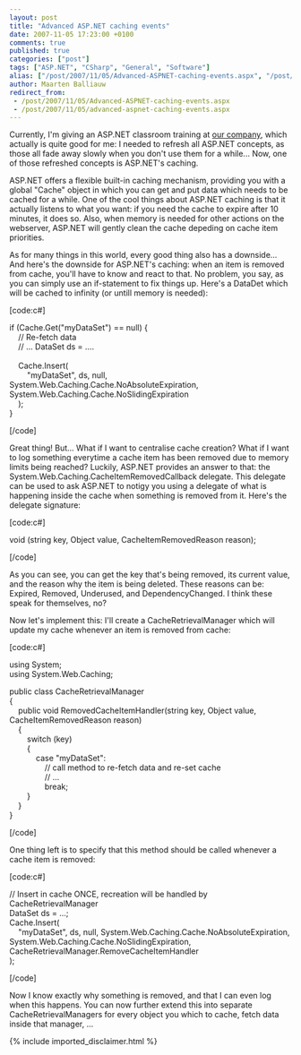 ```yaml
---
layout: post
title: "Advanced ASP.NET caching events"
date: 2007-11-05 17:23:00 +0100
comments: true
published: true
categories: ["post"]
tags: ["ASP.NET", "CSharp", "General", "Software"]
alias: ["/post/2007/11/05/Advanced-ASPNET-caching-events.aspx", "/post/2007/11/05/advanced-aspnet-caching-events.aspx"]
author: Maarten Balliauw
redirect_from:
 - /post/2007/11/05/Advanced-ASPNET-caching-events.aspx
 - /post/2007/11/05/advanced-aspnet-caching-events.aspx
---
```

<p>
Currently, I&#39;m giving an ASP.NET classroom training at <a href="http://www.dolmen.be" target="_blank" title="Dolmen">our company</a>, which actually is quite good for me: I needed to refresh all ASP.NET concepts, as those all fade away slowly when you don&#39;t use them for a while... Now, one of those refreshed concepts is ASP.NET&#39;s caching. 
</p>
<p>
ASP.NET offers a flexible built-in caching mechanism, providing you with a global &quot;Cache&quot; object in which you can get and put data which needs to be cached for a while. One of the cool things about ASP.NET caching is that it actually listens to what you want: if you need the cache to expire after 10 minutes, it does so. Also, when memory is needed for other actions on the webserver, ASP.NET will gently clean the cache depeding on cache item priorities. 
</p>
<p>
As for many things in this world, every good thing also has a downside... And here&#39;s the downside for ASP.NET&#39;s caching: when an item is removed from cache, you&#39;ll have to know and react to that. No problem, you say, as you can simply use an if-statement to fix things up. Here&#39;s a DataDet which will be cached to infinity (or untill memory is needed): 
</p>
<p>
[code:c#] 
</p>
<p>
if (Cache.Get(&quot;myDataSet&quot;) == null) {<br />
&nbsp;&nbsp;&nbsp; // Re-fetch data<br />
&nbsp;&nbsp;&nbsp; // ... DataSet ds = .... <br />
<br />
&nbsp;&nbsp;&nbsp; Cache.Insert(<br />
&nbsp;&nbsp;&nbsp;&nbsp;&nbsp;&nbsp;&nbsp; &quot;myDataSet&quot;, ds, null, System.Web.Caching.Cache.NoAbsoluteExpiration, System.Web.Caching.Cache.NoSlidingExpiration<br />
&nbsp;&nbsp;&nbsp; );<br />
} 
</p>
<p>
[/code] 
</p>
<p>
Great thing! But... What if I want to centralise cache creation? What if I want to log something everytime a cache item has been removed due to memory limits being reached? Luckily, ASP.NET provides an answer to that: the System.Web.Caching.CacheItemRemovedCallback delegate. This delegate can be used to ask ASP.NET to notigy you using a delegate of what is happening inside the cache when something is removed from it. Here&#39;s the delegate signature: 
</p>
<p>
[code:c#] 
</p>
<p>
void (string key, Object value, CacheItemRemovedReason reason); 
</p>
<p>
[/code] 
</p>
<p>
As you can see, you can get the key that&#39;s being removed, its current value, and the reason why the item is being deleted. These reasons can be: Expired, Removed, Underused, and DependencyChanged. I think these speak for themselves, no? 
</p>
<p>
Now let&#39;s implement this: I&#39;ll create a CacheRetrievalManager which will update my cache whenever an item is removed from cache: 
</p>
<p>
[code:c#] 
</p>
<p>
using System;<br />
using System.Web.Caching; 
</p>
<p>
public class CacheRetrievalManager<br />
{<br />
&nbsp;&nbsp;&nbsp; public void RemovedCacheItemHandler(string key, Object value, CacheItemRemovedReason reason)<br />
&nbsp;&nbsp;&nbsp; {<br />
&nbsp;&nbsp;&nbsp;&nbsp;&nbsp;&nbsp;&nbsp; switch (key)<br />
&nbsp;&nbsp;&nbsp;&nbsp;&nbsp;&nbsp;&nbsp; {<br />
&nbsp;&nbsp;&nbsp;&nbsp;&nbsp;&nbsp;&nbsp;&nbsp;&nbsp;&nbsp;&nbsp; case &quot;myDataSet&quot;:<br />
&nbsp;&nbsp;&nbsp;&nbsp;&nbsp;&nbsp;&nbsp;&nbsp;&nbsp;&nbsp;&nbsp;&nbsp;&nbsp;&nbsp;&nbsp; // call method to re-fetch data and re-set cache<br />
&nbsp;&nbsp;&nbsp;&nbsp;&nbsp;&nbsp;&nbsp;&nbsp;&nbsp;&nbsp;&nbsp;&nbsp;&nbsp;&nbsp;&nbsp; // ...<br />
&nbsp;&nbsp;&nbsp;&nbsp;&nbsp;&nbsp;&nbsp;&nbsp;&nbsp;&nbsp;&nbsp;&nbsp;&nbsp;&nbsp;&nbsp; break;<br />
&nbsp;&nbsp;&nbsp;&nbsp;&nbsp;&nbsp;&nbsp; }<br />
&nbsp;&nbsp;&nbsp; }<br />
} 
</p>
<p>
[/code] 
</p>
<p>
One thing left is to specify that this method should be called whenever a cache item is removed: 
</p>
<p>
[code:c#] 
</p>
<p>
// Insert in cache ONCE, recreation will be handled by CacheRetrievalManager<br />
DataSet ds = ...;<br />
Cache.Insert(<br />
&nbsp;&nbsp;&nbsp;&nbsp;&quot;myDataSet&quot;, ds, null, System.Web.Caching.Cache.NoAbsoluteExpiration, System.Web.Caching.Cache.NoSlidingExpiration, CacheRetrievalManager.RemoveCacheItemHandler<br />
); 
</p>
<p>
[/code] 
</p>
<p>
Now I know exactly why something is removed, and that I can even log when this happens. You can now further extend this into separate CacheRetrievalManagers for every object you which to cache, fetch data inside that manager, ... 
</p>

{% include imported_disclaimer.html %}
